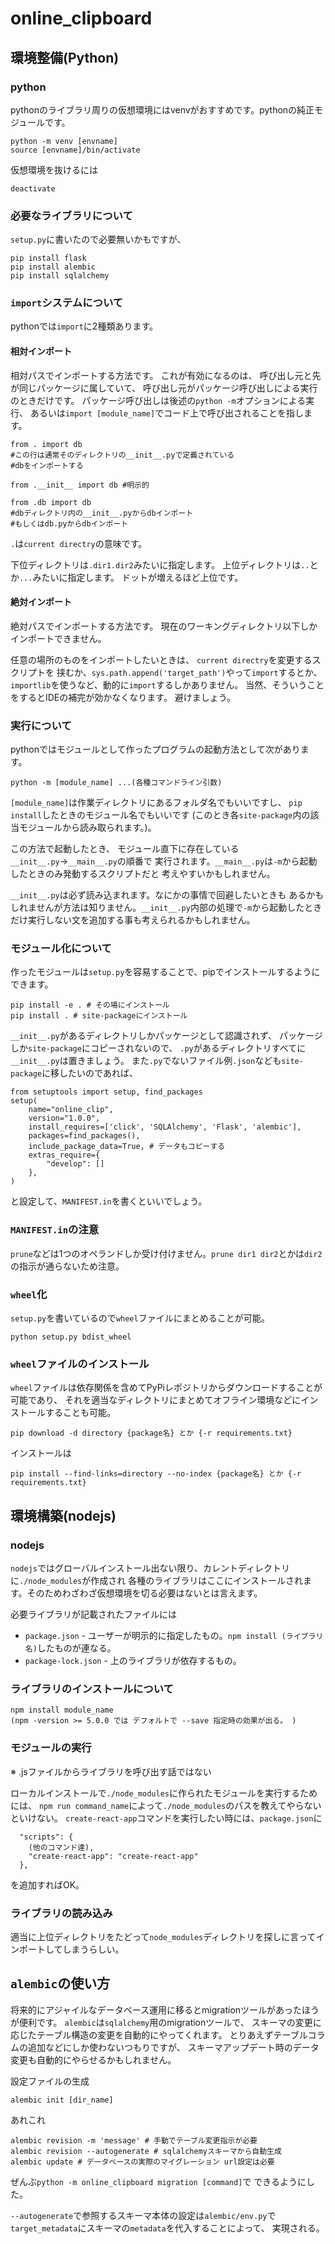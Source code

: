 # online_clipboard
## 環境整備(Python)
### python
pythonのライブラリ周りの仮想環境にはvenvがおすすめです。pythonの純正モジュールです。
```
python -m venv [envname]
source [envname]/bin/activate
```
仮想環境を抜けるには
```
deactivate
```
### 必要なライブラリについて
`setup.py`に書いたので必要無いかもですが、
```
pip install flask
pip install alembic
pip install sqlalchemy
```

### `import`システムについて
pythonでは`import`に2種類あります。
#### 相対インポート
相対パスでインポートする方法です。
これが有効になるのは、
呼び出し元と先が同じパッケージに属していて、
呼び出し元がパッケージ呼び出しによる実行のときだけです。
パッケージ呼び出しは後述の`python -m`オプションによる実行、
あるいは`import [module_name]`でコード上で呼び出されることを指します。
```
from . import db
#この行は通常そのディレクトリの__init__.pyで定義されている
#dbをインポートする

from .__init__ import db #明示的

from .db import db
#dbディレクトリ内の__init__.pyからdbインポート
#もしくはdb.pyからdbインポート
```
`.`は`current directry`の意味です。

下位ディレクトリは`.dir1.dir2`みたいに指定します。
上位ディレクトリは`..`とか`...`みたいに指定します。
ドットが増えるほど上位です。

#### 絶対インポート
絶対パスでインポートする方法です。
現在のワーキングディレクトリ以下しかインポートできません。

任意の場所のものをインポートしたいときは、
`current directry`を変更するスクリプトを
挟むか、`sys.path.append('target_path')`やって`import`するとか、
`importlib`を使うなど、動的に`import`するしかありません。
当然、そういうことをするとIDEの補完が効かなくなります。
避けましょう。

### 実行について
pythonではモジュールとして作ったプログラムの起動方法として次があります。
```
python -m [module_name] ...(各種コマンドライン引数)
```
`[module_name]`は作業ディレクトリにあるフォルダ名でもいいですし、
`pip install`したときのモジュール名でもいいです
(このとき各`site-package`内の該当モジュールから読み取られます。)。

この方法で起動したとき、
モジュール直下に存在している`__init__.py`→`__main__.py`の順番で
実行されます。`__main__.py`は`-m`から起動したときのみ発動するスクリプトだと
考えやすいかもしれません。

`__init__.py`は必ず読み込まれます。なにかの事情で回避したいときも
あるかもしれませんが方法は知りません。`__init__.py`内部の処理で`-m`から起動したときだけ実行しない文を追加する事も考えられるかもしれません。

### モジュール化について
作ったモジュールは`setup.py`を容易することで、pipでインストールするように
できます。
```
pip install -e . # その場にインストール
pip install . # site-packageにインストール
```
`__init__.py`があるディレクトリしかパッケージとして認識されず、
パッケージしか`site-package`にコピーされないので、
`.py`があるディレクトリすべてに`__init__.py`は置きましょう。
また`.py`でないファイル例`.json`なども`site-package`に移したいのであれば、
```
from setuptools import setup, find_packages
setup(
    name="online_clip",
    version="1.0.0",
    install_requires=['click', 'SQLAlchemy', 'Flask', 'alembic'],
    packages=find_packages(),
    include_package_data=True, # データもコピーする
    extras_require={
        "develop": []
    },
)
```
と設定して、`MANIFEST.in`を書くといいでしょう。

### `MANIFEST.in`の注意
`prune`などは1つのオペランドしか受け付けません。`prune dir1 dir2`とかは`dir2`の指示が通らないため注意。

### `wheel`化
`setup.py`を書いているので`wheel`ファイルにまとめることが可能。
```
python setup.py bdist_wheel
```

### `wheel`ファイルのインストール
`wheel`ファイルは依存関係を含めてPyPiレポジトリからダウンロードすることが可能であり、
それを適当なディレクトリにまとめてオフライン環境などにインストールすることも可能。
```
pip download -d directory {package名} とか {-r requirements.txt}
```
インストールは
```
pip install --find-links=directory --no-index {package名} とか {-r requirements.txt}
```


## 環境構築(nodejs)
### nodejs
`nodejs`ではグローバルインストール出ない限り、カレントディレクトリに`./node_modules`が作成され
各種のライブラリはここにインストールされます。そのためわざわざ仮想環境を切る必要はないとは言えます。

必要ライブラリが記載されたファイルには
- `package.json` - ユーザーが明示的に指定したもの。`npm install (ライブラリ名)`したものが連なる。
- `package-lock.json` - 上のライブラリが依存するもの。

### ライブラリのインストールについて
```
npm install module_name
(npm -version >= 5.0.0 では デフォルトで --save 指定時の効果が出る。 )
```

### モジュールの実行
※ .jsファイルからライブラリを呼び出す話ではない 

ローカルインストールで`./node_modules`に作られたモジュールを実行するためには、
`npm run command_name`によって`./node_modules`のパスを教えてやらないといけない。
`create-react-app`コマンドを実行したい時には、`package.json`に
```
  "scripts": {
    (他のコマンド達),
    "create-react-app": "create-react-app"
  },
```
を追加すればOK。

### ライブラリの読み込み
適当に上位ディレクトリをたどって`node_modules`ディレクトリを探しに言ってインポートしてしまうらしい。

## `alembic`の使い方
将来的にアジャイルなデータベース運用に移るとmigrationツールがあったほうが便利です。
`alembic`は`sqlalchemy`用のmigrationツールで、
スキーマの変更に応じたテーブル構造の変更を自動的にやってくれます。
とりあえずテーブルコラムの追加などにしか使わないつもりですが、
スキーマアップデート時のデータ変更も自動的にやらせるかもしれません。

設定ファイルの生成
```
alembic init [dir_name]
```
あれこれ
```
alembic revision -m 'message' # 手動でテーブル変更指示が必要
alembic revision --autogenerate # sqlalchemyスキーマから自動生成
alembic update # データベースの実際のマイグレーション url設定は必要
```
ぜんぶ`python -m online_clipboard migration [command]`で
できるようにした。

`--autogenerate`で参照するスキーマ本体の設定は`alembic/env.py`で
`target_metadata`にスキーマの`metadata`を代入することによって、
実現される。


